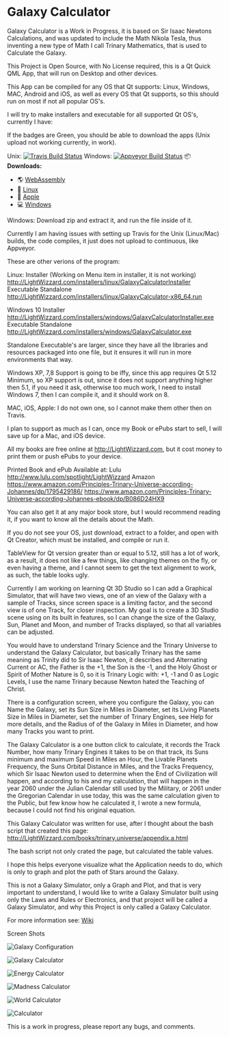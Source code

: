 # Galaxy Calculator

Galaxy Calculator is a Work in Progress, it is based on Sir Isaac Newtons Calculations, and was updated to include the Math Nikola Tesla, thus inventing a new type of Math I call Trinary Mathematics, that is used to Calculate the Galaxy.

This Project is Open Source, with No License required, this is a Qt Quick QML App, that will run on Desktop and other devices.

This App can be compiled for any OS that Qt supports: Linux, Windows, MAC, Android and iOS, as well as every OS that Qt supports, so this should run on most if not all popular OS's.

I will try to make installers and executable for all supported Qt OS's, currently I have:

If the badges are Green, you should be able to download the apps (Unix upload not working currently, in work).

Unix: [![Travis Build Status](https://travis-ci.org/Light-Wizzard/galaxy-calculator.svg?branch=master)](https://travis-ci.org/Light-Wizzard/galaxy-calculator)
Windows: [![Appveyor Build Status](https://ci.appveyor.com/api/projects/status/j7htumuwfx31elf6?svg=true)](https://ci.appveyor.com/project/Light-Wizzard/galaxy-calculator)
:package: **Downloads:**
 - :earth_americas: [WebAssembly](http://LightWizzard.com/installers/webassembly/galaxy-calculator/)
 - :penguin: [Linux](https://github.com/Light-Wizzard/galaxy-calculator/releases/download/continuous/galaxy-calculator.AppImage)
 - :apple: [Apple](https://github.com/Light-Wizzard/galaxy-calculator/releases/download/continuous/galaxy-calculator.dmg)
 - :computer: [Windows](https://github.com/Light-Wizzard/galaxy-calculator/releases/download/continuous/galaxy-calculator_release.zip)

Windows: Download zip and extract it, and run the file inside of it.

Currently I am having issues with setting up Travis for the Unix (Linux/Mac) builds, the code compiles, it just does not upload to continuous, like Appveyor.

These are other verions of the program:

Linux: 
Installer (Working on Menu item in installer, it is not working)
http://LightWizzard.com/installers/linux/GalaxyCalculatorInstaller
Executable Standalone
http://LightWizzard.com/installers/linux/GalaxyCalculator-x86_64.run

Windows 10
Installer
http://LightWizzard.com/installers/windows/GalaxyCalculatorInstaller.exe
Executable Standalone
http://LightWizzard.com/installers/windows/GalaxyCalculator.exe

Standalone Executable's are larger, since they have all the libraries and resources packaged into one file, but it ensures it will run in more environments that way.

Windows XP, 7,8 Support is going to be iffy, since this app requires Qt 5.12 Minimum, so XP support is out, since it does not support anything higher then 5.1, if you need it ask, otherwise too much work, I need to install Windows 7, then I can compile it, and it should work on 8.

MAC, iOS, Apple:
I do not own one, so I cannot make them other then on Travis.

I plan to support as much as I can, once my Book or ePubs start to sell, I will save up for a Mac, and iOS device.

All my books are free online at http://LightWizzard.com, but it cost money to print them or push ePubs to your device.

Printed Book and ePub Available at:
Lulu
http://www.lulu.com/spotlight/LightWizzard
Amazon
https://www.amazon.com/Principles-Trinary-Universe-according-Johannes/dp/1795429186/
https://www.amazon.com/Principles-Trinary-Universe-according-Johannes-ebook/dp/B086D24HX9

You can also get it at any major book store, but I would recommend reading it, if you want to know all the details about the Math.

If you do not see your OS, just download, extract to a folder, and open with Qt Creator, which must be installed, and compile or run it.

TableView for Qt version greater than or equal to 5.12, still has a lot of work, as a result, it does not like a few things, like changing themes on the fly, or even having a theme, and I cannot seem to get the text alignment to work, as such, the table looks ugly.

Currently I am working on learning Qt 3D Studio so I can add a Graphical Simulator, that will have two views, one of an view of the Galaxy with a sample of Tracks, since screen space is a limiting factor, and the second view is of one Track, for closer inspection.
My goal is to create a 3D Studio scene using on its built in features, so I can change the size of the Galaxy, Sun, Planet and Moon, and number of Tracks displayed, so that all variables can be adjusted.

You would have to understand Trinary Science and the Trinary Universe to understand the Galaxy Calculator, but basically Trinary has the same meaning as Trinity did to Sir Isaac Newton, it describes and Alternating Current or AC, the Father is the +1, the Son is the -1, and the Holy Ghost or Spirit of Mother Nature is 0, so it is Trinary Logic with: +1, -1 and 0 as Logic Levels, I use the name Trinary because Newton hated the Teaching of Christ.

There is a configuration screen, where you configure the Galaxy, you can Name the Galaxy, set its Sun Size in Miles in Diameter, set its Living Planets Size in Miles in Diameter, set the number of Trinary Engines, see Help for more details, and the Radius of of the Galaxy in Miles in Diameter, and how many Tracks you want to print.

The Galaxy Calculator is a one button click to calculate, it records the Track Number, how many Trinary Engines it takes to be on that track, its Suns minimum and maximum Speed in Miles an Hour, the Livable Planets Frequency, the Suns Orbital Distance in Miles, and the Tracks Frequency, which Sir Isaac Newton used to determine when the End of Civilization will happen, and according to his and my calculation, that will happen in the year 2060 under the Julian Calendar still used by the Military, or 2061 under the Gregorian Calendar in use today, this was the same calculation given to the Public, but few know how he calculated it, I wrote a new formula, because I could not find his original equation.

This Galaxy Calculator was written for use, after I thought about the bash script that created this page:
http://LightWizzard.com/books/trinary.universe/appendix.a.html

The bash script not only crated the page, but calculated the table values.

I hope this helps everyone visualize what the Application needs to do, which is only to graph and plot the path of Stars around the Galaxy.

This is not a Galaxy Simulator, only a Graph and Plot, and that is very important to understand, I would like to write a Galaxy Simulator built using only the Laws and Rules or Electronics, and that project will be called a Galaxy Simulator, and why this Project is only called a Galaxy Calculator.

For more information see: [Wiki](https://github.com/Light-Wizzard/galaxy-calculator/wiki)

Screen Shots

![Galaxy Configuration](/doc/images/screenshot-config.png?raw=true "Galaxy Configuration")

![Galaxy Calculator](/doc/images/screenshot-galaxy.png?raw=true "Galaxy Calculator")

![Energy Calculator](/doc/images/screenshot-energy.png?raw=true "Energy Calculator")

![Madness Calculator](/doc/images/screenshot-madness.png?raw=true "Madness Calculator")

![World Calculator](/doc/images/screenshot-world.png?raw=true "World Calculator")

![Calculator](/doc/images/screenshot-calc.png?raw=true "Calculator")

This is a work in progress, please report any bugs, and comments.

